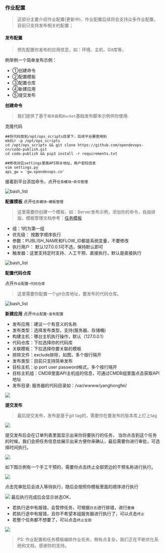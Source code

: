 ### 作业配置

> 这部分主要介绍作业配置(更新中)，作业配置后续将会支持众多作业配置，目前只支持发布相关的配置；


#### 发布配置

> 预先配置你发布的应用信息，如：环境、主机、Git库等，


例举例一个简单发布示例：

- ①创建命令
- ②配置模板
- ③配置仓库
- ④新建应用
- ⑤提交发布

**创建命令**

> 我们提供了基于`服务器`和`Bucket`基础发布脚本示例供你使用.

克隆代码
```shell
##将代码放到/opt/ops_scripts目录下，后续平台要使用到
mkdir -p /opt/ops_scripts
cd /opt/ops_scripts && git clone https://github.com/opendevops-cn/codo-publish.git
cd codo-publish && pip3 install -r requirements.txt

##修改对应settings里面API网关地址，用户密码信息
vim settings.py
api_gw = 'gw.opendevops.cn'
```


接着到平台添加命令，点开`任务模块`-`命令管理`

![bash_list](./_static/images/publish_cmd_list.png)

**配置模板**
点开`任务模块`-`模板管理`



> 这里需要你创建一个模板，如：Server发布示例，添加你的命令，自由排版，模板管理文档参考：[任务模板](http://docs.opendevops.cn/zh/latest/task_template.html#)

- 组：1的为第一组
- 优先级： 按数字顺序执行
- 参数：PUBLISH_NAME和FLOW_ID都是系统变量，不要修改
- 执行用户： 默认127.0.0.1可不选，保持默认即可
- 触发器：这里支持定时支持、人工干预、直接执行，默认是直接执行

![bash_list](./_static/images/publish_server_temp.png)



**配置代码仓库**

点开`作业配置`-`代码仓库`

> 这里需要你配置一个git仓库地址，要发布的代码仓库。

![bash_list](./_static/images/publish_code_repo.png)


**新建应用**
点开`作业配置`-`发布配置`
- 发布应用：建议一个有意义的名称
- 发布类型：选择发布类型，支持(服务器、存储桶)
- 构建主机：哪台主机执行操作，默认（127.0.0.1）
- 代码仓库：下拉选择你的代码库
- 关联模板：下拉选择你要关联的模板
- 排除文件：exclude排除，如图，多个按行隔开
- 发布类型：目前只支持简单发布
- 目标主机：ip port user password格式，多个按行隔开
- 目标主机组：CMDB里面API主机组的信息，可通过CMDB组里面点击获取API地址
- 发布目录: 服务器的代码目录如：/var/wwww/yanghongfei/

![](./_static/images/publish_create_app.png)


**提交发布**
> 最后提交发布，发布是基于git tag的，需要你在要发布的版本库上打上tag

![](./_static/images/publish_server_commit.png)

提交发布后会在订单列表里面显示出来你将要执行的任务，
当你点击到这个任务的时候，我们会把任务信息给展示出来方便你来确认，最后需要你进行审批，可选择时间执行。

![](./_static/images/publish_audit.png)

如下图示例有一个手工干预的，需要你点击终止全部旁边的干预名称进行执行。

![](./_static/images/publish_commit.png)

点击完审批后会进入等待执行，随后会按照你模板里面的顺序进行执行

![](./_static/images/publish_wait.png)
最后执行完成后会显示状态OK，
- 若执行途中有报错，会暂停任务，可根据`日志`进行排错，进行`重做`
- 若执行途中有报错，且你不希望本组服务器进行执行了，可以点击`终止`
- 若整个任务都不想要了，可以点击`终止全部`

![](./_static/images/publish_ok.png)




> PS: 作业配置和任务模板编排作业任务，稍有点复杂，我们正在不断优化系统和文档，感谢你的支持。


